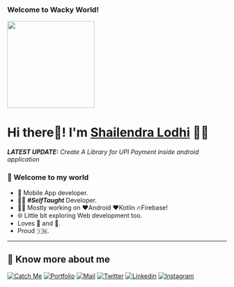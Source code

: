 ### Welcome to Wacky World!

<p align="left">
  <img src="https://lh3.googleusercontent.com/pw/AM-JKLWfuCT2NYt8vpVw643zZ0pTEdFWeA31w3P2r2zYiHwnsFJAwkqJ4dE4_toNC_jh9frFmWlWWOEl9ylc61wqWwIkotw_H1Quj1Fqb04HLCW-YPs0ij4xKyne9RsT3-2WO4ZYW7uajJydKFs-V5nZM2Hu=s579-no?authuser=0" height="200" />
</p>

# Hi there👋! I'm [Shailendra Lodhi](https://linktr.ee/wackycodes) 🙋‍♂️

_**LATEST UPDATE:**_ _Create A Library for UPI Payment inside android application_

### 🎍 Welcome to my world

- 📱 Mobile App developer.
- 👨‍💻 ***#SelfTaught*** Developer.
- 👨‍💻 Mostly working on ❤️Android ❤️Kotlin 🔥Firebase!
- 🌐 Little bit exploring Web development too.
- Loves 🎵 and 🎹.
- Proud 🇮🇳.


---

## 🔗 Know more about me 

[![Catch Me](https://img.shields.io/badge/-Catch%20Me-black?style=for-the-badge&logo=linktree&logoColor=blue)](https://linktr.ee/wackycodes/)
[![Portfolio](https://img.shields.io/badge/-Portfolio-black?style=for-the-badge&logo=google-chrome&logoColor=white)](https://shailendra-lodhi.ueniweb.com/)
[![Mail](https://img.shields.io/badge/-Say%20Hi!-black?style=for-the-badge&logo=gmail)](mailto:wackycodes@gmail.com)
[![Twitter](https://img.shields.io/badge/-Twitter-black?style=for-the-badge&logo=twitter)](https://twitter.com/SHAILENDRASSD)
[![Linkedin](https://img.shields.io/badge/-LinkedIn-black?style=for-the-badge&logo=Linkedin)](https://www.linkedin.com/in/shailendralodhi/)
[![Instagram](https://img.shields.io/badge/-Instagram-black?style=for-the-badge&logo=instagram)](https://instagram.com/shailendralodhi_/)

